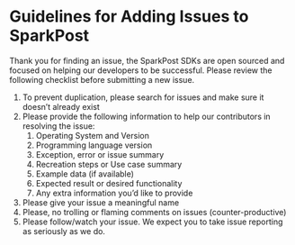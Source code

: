 # Guidelines for Adding Issues to SparkPost
Thank you for finding an issue, the SparkPost SDKs are open sourced and focused on helping our developers to be successful. Please review the following checklist before submitting a new issue.

1. To prevent duplication, please search for issues and make sure it doesn’t already exist
2. Please provide the following information to help our contributors in resolving the issue:
    1. Operating System and Version
    2. Programming language version
    3. Exception, error or issue summary
    4. Recreation steps or Use case summary
    5. Example data (if available)
    6. Expected result or desired functionality
    7. Any extra information you’d like to provide
3. Please give your issue a meaningful name
4. Please, no trolling or flaming comments on issues (counter-productive)
5. Please follow/watch your issue. We expect you to take issue reporting as seriously as we do.

